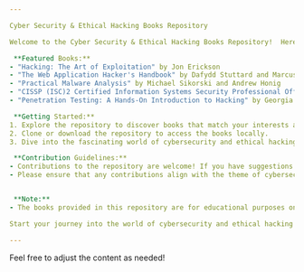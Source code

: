 ```yaml
---

Cyber Security & Ethical Hacking Books Repository 

Welcome to the Cyber Security & Ethical Hacking Books Repository!  Here, you'll find a curated collection of comprehensive books covering various aspects of cybersecurity and ethical hacking. Whether you're a beginner looking to dive into the world of cybersecurity or an experienced professional seeking to enhance your knowledge, this repository has something for everyone.

 **Featured Books:**
- "Hacking: The Art of Exploitation" by Jon Erickson
- "The Web Application Hacker's Handbook" by Dafydd Stuttard and Marcus Pinto
- "Practical Malware Analysis" by Michael Sikorski and Andrew Honig
- "CISSP (ISC)2 Certified Information Systems Security Professional Official Study Guide" by Mike Chapple, James Michael Stewart, and Darril Gibson
- "Penetration Testing: A Hands-On Introduction to Hacking" by Georgia Weidman

 **Getting Started:**
1. Explore the repository to discover books that match your interests and level of expertise.
2. Clone or download the repository to access the books locally.
3. Dive into the fascinating world of cybersecurity and ethical hacking by reading and learning from the resources provided.

 **Contribution Guidelines:**
- Contributions to the repository are welcome! If you have suggestions for additional books or improvements, feel free to open an issue or submit a pull request.
- Please ensure that any contributions align with the theme of cybersecurity and ethical hacking.


 **Note:**
- The books provided in this repository are for educational purposes only. Respect the authors' copyrights and use the resources responsibly.

Start your journey into the world of cybersecurity and ethical hacking today! 💻🔐

---
```


Feel free to adjust the content as needed!

